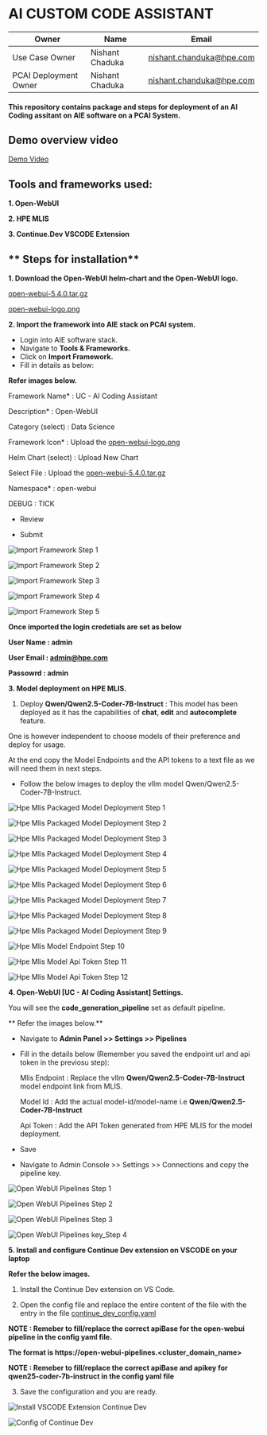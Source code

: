 # **AI CUSTOM CODE ASSISTANT**

| Owner                       | Name                              | Email                                     |
| ----------------------------|-----------------------------------|-------------------------------------------|
| Use Case Owner              | Nishant Chaduka                   | nishant.chanduka@hpe.com                  |
| PCAI Deployment Owner       | Nishant Chaduka                   | nishant.chanduka@hpe.com                  |

#### This repository contains package and steps for deployment of an AI Coding assitant on AIE software on a PCAI System.

## **Demo overview video**
[Demo Video](https://storage.googleapis.com/ai-solution-engineering-videos/public/AI-coding-assistant.mp4)

## **Tools and frameworks used:**

**1. Open-WebUI**

**2. HPE MLIS**

**3. Continue.Dev VSCODE Extension**

## ** Steps for installation**

**1. Download the Open-WebUI helm-chart and the Open-WebUI logo.**

[open-webui-5.4.0.tar.gz](https://github.com/ai-solution-eng/ai-solution-demos/blob/main/coding-assistant/open-webui-5.4.0.tar.gz)

[open-webui-logo.png](https://github.com/ai-solution-eng/ai-solution-demos/blob/main/coding-assistant/open-webui-logo.png)

**2. Import the framework into AIE stack on PCAI system.**

- Login into AIE software stack.
- Navigate to **Tools & Frameworks.**
- Click on **Import Framework.**
- Fill in details as below:
  
**Refer images below.**
  
  Framework Name*      : UC - AI Coding Assistant
  
  Description*         : Open-WebUI
  
  Category (select)    : Data Science
  
  Framework Icon*      : Upload the [open-webui-logo.png](https://github.com/ai-solution-eng/ai-solution-demos/blob/main/coding-assistant/open-webui-logo.png)
  
  Helm Chart (select)  : Upload New Chart
  
  Select File          : Upload the [open-webui-5.4.0.tar.gz](https://github.com/ai-solution-eng/ai-solution-demos/blob/main/coding-assistant/open-webui-5.4.0.tar.gz)
  
  Namespace*           : open-webui
  
  DEBUG                : TICK
  
- Review
  
- Submit

![Import Framework Step 1](https://github.com/ai-solution-eng/ai-solution-demos/blob/main/coding-assistant/images/import_framework_step_1.PNG)

![Import Framework Step 2](https://github.com/ai-solution-eng/ai-solution-demos/blob/main/coding-assistant/images/import_framework_step_2.PNG)

![Import Framework Step 3](https://github.com/ai-solution-eng/ai-solution-demos/blob/main/coding-assistant/images/import_framework_step_3.PNG)

![Import Framework Step 4](https://github.com/ai-solution-eng/ai-solution-demos/blob/main/coding-assistant/images/import_framework_step_4.PNG)

![Import Framework Step 5](https://github.com/ai-solution-eng/ai-solution-demos/blob/main/coding-assistant/images/import_framework_step_5.PNG)

**Once imported the login credetials are set as below**

**User Name   : admin**

**User Email  : admin@hpe.com**

**Passowrd    : admin**

**3. Model deployment on HPE MLIS.**

1. Deploy **Qwen/Qwen2.5-Coder-7B-Instruct** :  This model has been deployed as it has the capabilities of **chat**, **edit** and **autocomplete** feature.

One is however independent to choose models of their preference and deploy for usage.

At the end copy the Model Endpoints and the API tokens to a text file as we will need them in next steps.

- Follow the below images to deploy the vllm model Qwen/Qwen2.5-Coder-7B-Instruct.

![Hpe Mlis Packaged Model Deployment Step 1](https://github.com/ai-solution-eng/ai-solution-demos/blob/main/coding-assistant/images/hpe_mlis_packaged_model_deployment_step_1.PNG)

![Hpe Mlis Packaged Model Deployment Step 2](https://github.com/ai-solution-eng/ai-solution-demos/blob/main/coding-assistant/images/hpe_mlis_packaged_model_deployment_step_2.PNG)

![Hpe Mlis Packaged Model Deployment Step 3](https://github.com/ai-solution-eng/ai-solution-demos/blob/main/coding-assistant/images/hpe_mlis_packaged_model_deployment_step_3.PNG)

![Hpe Mlis Packaged Model Deployment Step 4](https://github.com/ai-solution-eng/ai-solution-demos/blob/main/coding-assistant/images/hpe_mlis_packaged_model_deployment_step_4.PNG)

![Hpe Mlis Packaged Model Deployment Step 5](https://github.com/ai-solution-eng/ai-solution-demos/blob/main/coding-assistant/images/hpe_mlis_packaged_model_deployment_step_5.PNG)

![Hpe Mlis Packaged Model Deployment Step 6](https://github.com/ai-solution-eng/ai-solution-demos/blob/main/coding-assistant/images/hpe_mlis_packaged_model_deployment_step_6.PNG)

![Hpe Mlis Packaged Model Deployment Step 7](https://github.com/ai-solution-eng/ai-solution-demos/blob/main/coding-assistant/images/hpe_mlis_packaged_model_deployment_step_7.PNG)

![Hpe Mlis Packaged Model Deployment Step 8](https://github.com/ai-solution-eng/ai-solution-demos/blob/main/coding-assistant/images/hpe_mlis_packaged_model_deployment_step_8.PNG)

![Hpe Mlis Packaged Model Deployment Step 9](https://github.com/ai-solution-eng/ai-solution-demos/blob/main/coding-assistant/images/hpe_mlis_packaged_model_deployment_step_9.PNG)

![Hpe Mlis Model Endpoint Step 10](https://github.com/ai-solution-eng/ai-solution-demos/blob/main/coding-assistant/images/hpe_mlis_model_endpoint_step_10.PNG)

![Hpe Mlis Model Api Token Step 11](https://github.com/ai-solution-eng/ai-solution-demos/blob/main/coding-assistant/images/hpe_mlis_api_token_step_11.PNG)

![Hpe Mlis Model Api Token Step 12](https://github.com/ai-solution-eng/ai-solution-demos/blob/main/coding-assistant/images/hpe_mlis_api_token_step_12.PNG)

**4. Open-WebUI [UC - AI Coding Assistant] Settings.**

You will see the **code_generation_pipeline** set as default pipeline.

** Refer the images below.**

- Navigate to **Admin Panel >> Settings >> Pipelines**

- Fill in the details below (Remember you saved the endpoint url and api token in the previosu step):

  Mlis Endpoint : Replace the vllm **Qwen/Qwen2.5-Coder-7B-Instruct** model endpoint link from MLIS.
  
  Model Id      : Add the actual model-id/model-name i.e **Qwen/Qwen2.5-Coder-7B-Instruct**

  Api Token     : Add the API Token generated from HPE MLIS for the model deployment.

- Save

- Navigate to Admin Console >> Settings >> Connections and copy the pipeline key.

![Open WebUI Pipelines Step 1](https://github.com/ai-solution-eng/ai-solution-demos/blob/main/coding-assistant/images/open_webui_pipelines_step_1.PNG)

![Open WebUI Pipelines Step 2](https://github.com/ai-solution-eng/ai-solution-demos/blob/main/coding-assistant/images/open_webui_pipelines_step_2.PNG)

![Open WebUI Pipelines Step 3](https://github.com/ai-solution-eng/ai-solution-demos/blob/main/coding-assistant/images/open_webui_pipelines_step_3.PNG)

![Open WebUI Pipelines key_Step 4](https://github.com/ai-solution-eng/ai-solution-demos/blob/main/coding-assistant/images/open_webui_pipelines_key.PNG)

**5. Install and configure Continue Dev extension on VSCODE on your laptop**

**Refer the below images.**

1. Install the Continue Dev extension on VS Code.

2. Open the config file and replace the entire content of the file with the entry in the file [continue_dev_config.yaml](https://github.com/ai-solution-eng/ai-solution-demos/blob/main/coding-assistant/continue_dev_config.yaml)

**NOTE : Remeber to fill/replace the correct apiBase for the open-webui pipeline in the config yaml file.**

**The format is https://open-webui-pipelines.<cluster_domain_name>**

**NOTE : Remeber to fill/replace the correct apiBase and apikey for qwen25-coder-7b-instruct in the config yaml file**

3. Save the configuration and you are ready.

![Install VSCODE Extension Continue Dev](https://github.com/ai-solution-eng/ai-solution-demos/blob/main/coding-assistant/images/install_vscode_extension_continue_dev.PNG)

![Config of Continue Dev](https://github.com/ai-solution-eng/ai-solution-demos/blob/main/coding-assistant/images/config_vscode_extension_continue_dev.PNG)

  






